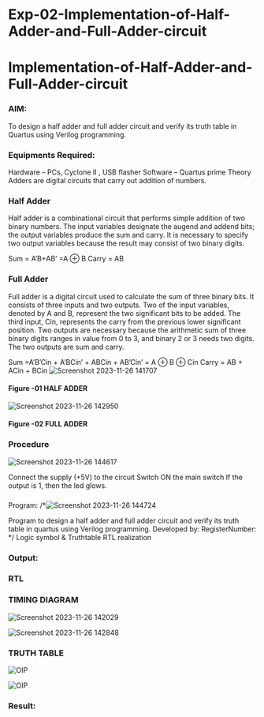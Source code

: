# Exp-02-Implementation-of-Half-Adder-and-Full-Adder-circuit

# Implementation-of-Half-Adder-and-Full-Adder-circuit
### AIM:
To design a half adder and full adder circuit and verify its truth table in Quartus using Verilog programming.

### Equipments Required:
Hardware – PCs, Cyclone II , USB flasher
Software – Quartus prime
Theory
Adders are digital circuits that carry out addition of numbers.

### Half Adder
Half adder is a combinational circuit that performs simple addition of two binary numbers. The input variables designate the augend and addend bits; the output variables produce the sum and carry. It is necessary to specify two output variables because the result may consist of two binary digits.

Sum = A’B+AB’ =A ⊕ B Carry = AB

### Full Adder
Full adder is a digital circuit used to calculate the sum of three binary bits. It consists of three inputs and two outputs. Two of the input variables, denoted by A and B, represent the two significant bits to be added. The third input, Cin, represents the carry from the previous lower significant position. Two outputs are necessary because the arithmetic sum of three binary digits ranges in value from 0 to 3, and binary 2 or 3 needs two digits. The two outputs are sum and carry.

Sum =A’B’Cin + A’BCin’ + ABCin + AB’Cin’ = A ⊕ B ⊕ Cin Carry = AB + ACin + BCin
![Screenshot 2023-11-26 141707](https://github.com/NagalapuramHasif/Exp-02-Implementation-of-Half-Adder-and-Full-Adder-circuit/assets/149365567/9ba03b0f-6315-4225-af7a-67623c6e0688)


#### Figure -01 HALF ADDER 
![Screenshot 2023-11-26 142950](https://github.com/NagalapuramHasif/Exp-02-Implementation-of-Half-Adder-and-Full-Adder-circuit/assets/149365567/e3f57fcb-2e9a-43ba-852f-33c2ec9f02d6)



#### Figure -02 FULL ADDER 

### Procedure
![Screenshot 2023-11-26 144617](https://github.com/NagalapuramHasif/Exp-02-Implementation-of-Half-Adder-and-Full-Adder-circuit/assets/149365567/bada1d20-cd86-41b5-a247-f76ea33ccbb2)

Connect the supply (+5V) to the circuit
Switch ON the main switch
If the output is 1, then the led glows.
### 
Program:
/*![Screenshot 2023-11-26 144724](https://github.com/NagalapuramHasif/Exp-02-Implementation-of-Half-Adder-and-Full-Adder-circuit/assets/149365567/d1ff4835-334f-433f-adea-703f90c7e03c)

Program to design a half adder and full adder circuit and verify its truth table in quartus using Verilog programming.
Developed by: 
RegisterNumber:  
*/
Logic symbol & Truthtable
RTL realization

### Output:
### RTL
### TIMING DIAGRAM
![Screenshot 2023-11-26 142029](https://github.com/NagalapuramHasif/Exp-02-Implementation-of-Half-Adder-and-Full-Adder-circuit/assets/149365567/9240dc4f-731a-47cd-9990-148de3c98ee8)

![Screenshot 2023-11-26 142848](https://github.com/NagalapuramHasif/Exp-02-Implementation-of-Half-Adder-and-Full-Adder-circuit/assets/149365567/095d4e3f-bb59-432a-8d98-d95813034913)

### TRUTH TABLE 

![OIP](https://github.com/NagalapuramHasif/Exp-02-Implementation-of-Half-Adder-and-Full-Adder-circuit/assets/149365567/96254bf3-e429-4782-b908-502322a89242)

![OIP](https://github.com/NagalapuramHasif/Exp-02-Implementation-of-Half-Adder-and-Full-Adder-circuit/assets/149365567/0b39854a-d021-4979-9138-ca91c1a578e6)




### Result:
